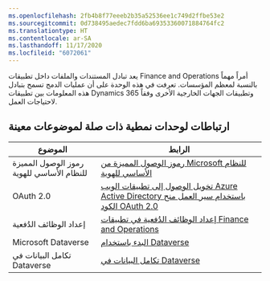 ```yaml
---
ms.openlocfilehash: 2fb4b8f77eeeb2b35a52536ee1c749d2ffbe53e2
ms.sourcegitcommit: 0d738495aedec7fdd6ba69353360071884764fc2
ms.translationtype: HT
ms.contentlocale: ar-SA
ms.lasthandoff: 11/17/2020
ms.locfileid: "6072061"
---
```

يعد تبادل المستندات والملفات داخل تطبيقات Finance and Operations أمراً مهماً بالنسبة لمعظم المؤسسات. تعرفت في هذه الوحدة على أن عمليات الدمج تسمح بتبادل هذه المعلومات بين تطبيقات Dynamics 365 وتطبيقات الجهات الخارجية الأخرى وفقاً لاحتياجات العمل. 

## <a name="links-to-related-modules-and-sites-for-specific-topics"></a>ارتباطات لوحدات نمطية ذات صلة لموضوعات معينة


  

| الموضوع | الرابط|
 | ------------- | ------------- |
 | رموز الوصول المميزة للنظام الأساسي للهوية | [رموز الوصول المميزة من Microsoft للنظام الأساسي للهوية](https://docs.microsoft.com/azure/active-directory/develop/access-tokens/?azure-portal=true)|
 | OAuth 2.0| [تخويل الوصول إلى تطبيقات الويب Azure Active Directory باستخدام سير العمل منح الكود OAuth 2.0](https://docs.microsoft.com/azure/active-directory/develop/v1-protocols-oauth-code/?azure-portal=true)|
| إعداد الوظائف الدُفعية| [إعداد الوظائف الدُفعية في تطبيقات Finance and Operations](https://docs.microsoft.com/learn/modules/setup-batch-jobs-finance-operations//?azure-portal=true)|
 | Microsoft Dataverse| [البدء باستخدام Dataverse](https://docs.microsoft.com/learn/paths/get-started-cds/?azure-portal=true)|
| ‏‫تكامل البيانات في Dataverse| [تكامل البيانات في Dataverse](https://docs.microsoft.com/power-platform/admin/data-integrator/?azure-portal=true)| 
 
